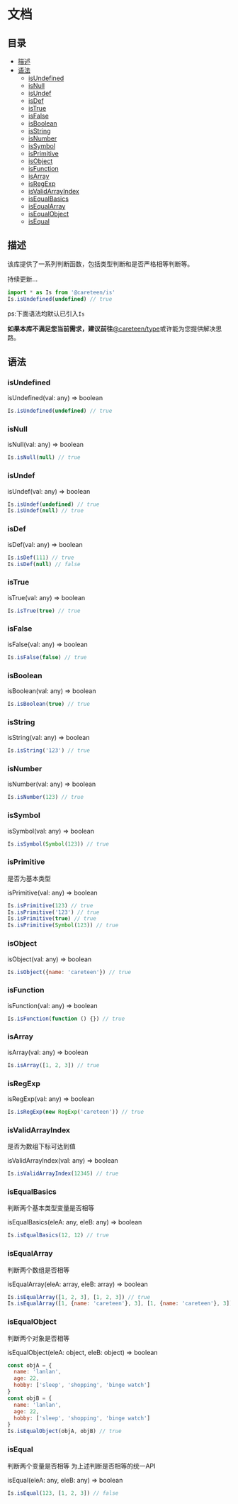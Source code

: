 # 文档

## 目录

- [描述](#描述)
- [语法](#语法)
  - [isUndefined](#isUndefined)
  - [isNull](#isNull)
  - [isUndef](#isUndef)
  - [isDef](#isDef)
  - [isTrue](#isTrue)
  - [isFalse](#isFalse)
  - [isBoolean](#isBoolean)
  - [isString](#isString)
  - [isNumber](#isNumber)
  - [isSymbol](#isSymbol)
  - [isPrimitive](#isPrimitive)
  - [isObject](#isObject)
  - [isFunction](#isFunction)
  - [isArray](#isArray)
  - [isRegExp](#isRegExp)
  - [isValidArrayIndex](#isValidArrayIndex)
  - [isEqualBasics](#isEqualBasics)
  - [isEqualArray](#isEqualArray)
  - [isEqualObject](#isEqualObject)
  - [isEqual](#isEqual)

## 描述

该库提供了一系列判断函数，包括类型判断和是否严格相等判断等。

持续更新...

```js
import * as Is from '@careteen/is'
Is.isUndefined(undefined) // true
```
ps:下面语法均默认已引入`Is`

**如果本库不满足您当前需求，建议前往**[@careteen/type](https://github.com/careteenL/type)或许能为您提供解决思路。

## 语法

### isUndefined

isUndefined(val: any) => boolean

```js
Is.isUndefined(undefined) // true
```

### isNull

isNull(val: any) => boolean

```js
Is.isNull(null) // true
```

### isUndef

isUndef(val: any) => boolean

```js
Is.isUndef(undefined) // true
Is.isUndef(null) // true
```

### isDef

isDef(val: any) => boolean

```js
Is.isDef(111) // true
Is.isDef(null) // false
```

### isTrue

isTrue(val: any) => boolean

```js
Is.isTrue(true) // true
```

### isFalse

isFalse(val: any) => boolean

```js
Is.isFalse(false) // true
```

### isBoolean

isBoolean(val: any) => boolean

```js
Is.isBoolean(true) // true
```

### isString

isString(val: any) => boolean

```js
Is.isString('123') // true
```

### isNumber

isNumber(val: any) => boolean

```js
Is.isNumber(123) // true
```

### isSymbol

isSymbol(val: any) => boolean

```js
Is.isSymbol(Symbol(123)) // true
```

### isPrimitive

是否为基本类型

isPrimitive(val: any) => boolean

```js
Is.isPrimitive(123) // true
Is.isPrimitive('123') // true
Is.isPrimitive(true) // true
Is.isPrimitive(Symbol(123)) // true
```

### isObject

isObject(val: any) => boolean

```js
Is.isObject({name: 'careteen'}) // true
```

### isFunction

isFunction(val: any) => boolean

```js
Is.isFunction(function () {}) // true
```

### isArray

isArray(val: any) => boolean

```js
Is.isArray([1, 2, 3]) // true
```

### isRegExp

isRegExp(val: any) => boolean

```js
Is.isRegExp(new RegExp('careteen')) // true
```

### isValidArrayIndex

是否为数组下标可达到值

isValidArrayIndex(val: any) => boolean

```js
Is.isValidArrayIndex(12345) // true
```

### isEqualBasics

判断两个基本类型变量是否相等

isEqualBasics(eleA: any, eleB: any) => boolean

```js
Is.isEqualBasics(12, 12) // true
```

### isEqualArray

判断两个数组是否相等

isEqualArray(eleA: array, eleB: array) => boolean

```js
Is.isEqualArray([1, 2, 3], [1, 2, 3]) // true
Is.isEqualArray([1, {name: 'careteen'}, 3], [1, {name: 'careteen'}, 3]) // true
```

### isEqualObject

判断两个对象是否相等

isEqualObject(eleA: object, eleB: object) => boolean

```js
const objA = {
  name: 'lanlan',
  age: 22,
  hobby: ['sleep', 'shopping', 'binge watch']
}
const objB = {
  name: 'lanlan',
  age: 22,
  hobby: ['sleep', 'shopping', 'binge watch']
}
Is.isEqualObject(objA, objB) // true
```

### isEqual

判断两个变量是否相等 为上述判断是否相等的统一API

isEqual(eleA: any, eleB: any) => boolean

```js
Is.isEqual(123, [1, 2, 3]) // false
```
